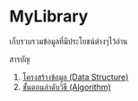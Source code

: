 # MyLibrary
เก็บรวบรวมข้อมูลที่มีประโยชน์ต่างๆไว้อ่าน

สารบัญ

1. [โครงสร้างข้อมูล (Data Structure)](https://github.com/thiraphat-ps-dev/MyLibrary/wiki/DataStructure)
1. [ขั้นตอนลำดับวิธี (Algorithm)](https://github.com/thiraphat-ps-dev/MyLibrary/wiki/Algorithm)
